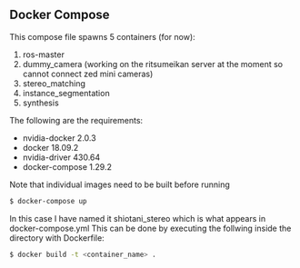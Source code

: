 ## Docker Compose
This compose file spawns 5 containers (for now):
1. ros-master
2. dummy_camera (working on the ritsumeikan server at the moment so cannot connect zed mini cameras)
3. stereo_matching
4. instance_segmentation
5. synthesis

The following are the requirements:
- nvidia-docker 2.0.3
- docker 18.09.2
- nvidia-driver 430.64
- docker-compose 1.29.2

Note that individual images need to be built before running
```bash
$ docker-compose up
```
In this case I have named it shiotani_stereo which is what appears in docker-compose.yml
This can be done by executing the follwing inside the directory with Dockerfile:
```bash
$ docker build -t <container_name> .
```

